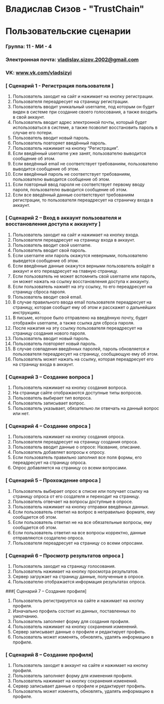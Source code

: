 # Владислав Сизов - "TrustChain"
# Пользовательские сценарии

### Группа: 11 - МИ - 4
### Электронная почта: vladislav.sizov.2002@gmail.com
### VK: www.vk.com/vladsizyi


### [ Сценарий 1 - Регистрация пользователя ]
1)	Пользователь заходит на сайт и нажимает на кнопку регистрации.
2)	Пользователя переадресует на страницу регистрации.
3)	Пользователь вводит уникальный username, под которым он будет виден в системе при создание своего голосования, а также входить в свой аккаунт.
4)	Пользователь вводит адрес электронной почты, который будет использоваться в системе, а также позволит восстановить пароль в случае его потери.
5)	Пользователь вводит новый пароль.
6)	Пользователь повторяет введённый пароль.
7)	Пользователь нажимает на кнопку “Регистрация”.
8)	Если введённый username уже занят, пользователю выводится сообщение об этом.
9)	Если введённый email не соответствует требованиям, пользователю выводится сообщение об этом.
10)	Если введённый пароль не соответствует требованиям, пользователю выводится сообщение об этом.
11)	Если повторный ввод пароля не соответствует первому вводу пароля, пользователю выводится сообщение об этом.
12)	Если все введённый данные соответствуют требованиям регистрации, то пользователя переадресует на страничку входа в аккаунт.

### [ Сценарий 2 – Вход в аккаунт пользователя и восстановления доступа к аккаунту ]
1)	Пользователь заходит на сайт и нажимает на кнопку входа.
2)	Пользователя переадресует на страницу входа в аккаунт.
3)	Пользователь вводит свой username.
4)	Пользователь вводит свой пароль.
5)	Если username или пароль окажутся неверными, пользователю выведется сообщение об этом.
6)	Если введённые данные окажутся верными пользователь войдёт в аккаунт и его переадресует на главную страницу.
7)	Если пользователь не может вспомнить свой username или пароль, он может нажать на ссылку восстановления доступа к аккаунту.
8)	Если пользователь нажмёт на эту ссылку, то его переадресует на страницу сброса пароля.
9)	Пользователь вводит свой email.
10)	В случае правильного ввода email пользователя переадресует на страницу, которая сообщит ему об этом и расскажет о дальнейших инструкциях.
11)	В письме, которое было отправлено на введённую почту, будет отображён username, а также ссылка для сброса пароля.
12)	После нажатия на эту ссылку пользователя переадресует на страницу создания нового пароля.
13)	Пользователь вводит новый пароль.
14)	Пользователь повторяет новый пароль.
15)	В случае совпадения введённых паролей, пароль обновляется и пользователя переадресует на страницу, сообщающую ему об этом.
16)	Пользователь может нажать на ссылку, которая переадресует его на страницу входа в аккаунт.

### [ Сценарий 3 – Создание вопроса ]
1)	Пользователь нажимает на кнопку создания вопроса.
2)	На странице сайте отображаются доступные типы вопросов.
3)	Пользователь выбирает тип вопроса.
4)	Пользователь записывает вопрос.
5)	Пользователь указывает, обязательно ли отвечать на данный вопрос или нет.

### [ Сценарий 4 – Создание опроса ]
1)	Пользователь нажимает на кнопку создания опроса.
2)	Пользователя переадресует на страницу создания опроса.
3)	Пользователь вводит данные о опросе: Название, описание.
4)	Пользователь добавляет вопросы к опросу.
5)	Если пользователь правильно заполнил все поля формы, его переадресует на страницу опроса.
6)	Опрос добавляется на страницу со всеми вопросами.

### [ Сценарий 5 – Прохождение опроса ] 
1)	Пользователь выбирает опрос в списке или получает ссылку на страницу опроса от его создателя и переходит на страницу.
2)	Пользователь отвечает на вопросы доступные в опросе.
3)	Пользователь нажимает на кнопку отправки введённых данных.
4)	Если пользователь ответил на вопрос в неправильно формате, ему сообщается об этом.
5)	Если пользователь ответил не на все обязательные вопросы, ему сообщается об этом.
6)	Если пользователь ответил на все вопросы корректно, данные отправляются создателю опроса.
7)	Пользователя переадресует на страницу со всеми опросами.

### [ Сценарий 6 – Просмотр результатов опроса ] 
1)	Пользователь заходит на страницу голосования.
2)	Пользователь нажимает на кнопку просмотра результатов.
3)	Сервер загружает на страницу данные, полученные в опросе.
4)	Пользователю отображается информация результатах опроса.

###[ Сценарий 7 – Создание профиля]
1)	 Пользователь регистрируется на сайте и нажимает на кнопку профиля.
2)	Изначально профиль состоит из данных, поставленных по умолчанию.
3)	Пользователь заполняет форму для создания профиля.
4)	Пользователь нажимает на кнопку сохранения изменений.
5)	Сервер записывает данные о профиле и редактирует профиль.
6)	Пользователь может изменять, обновлять, удалять информацию в профиле.

### [ Сценарий 8 – Создание профиля]
1)	Пользователь заходит в аккаунт на сайте и нажимает на кнопку профиля.
2)	Пользователь заполняет форму для изменения профиля.
3)	Пользователь нажимает на кнопку сохранения изменений.
4)	Сервер записывает данные о профиле и редактирует профиль.
5)	Пользователь может изменять, обновлять, удалять информацию в профиле.

